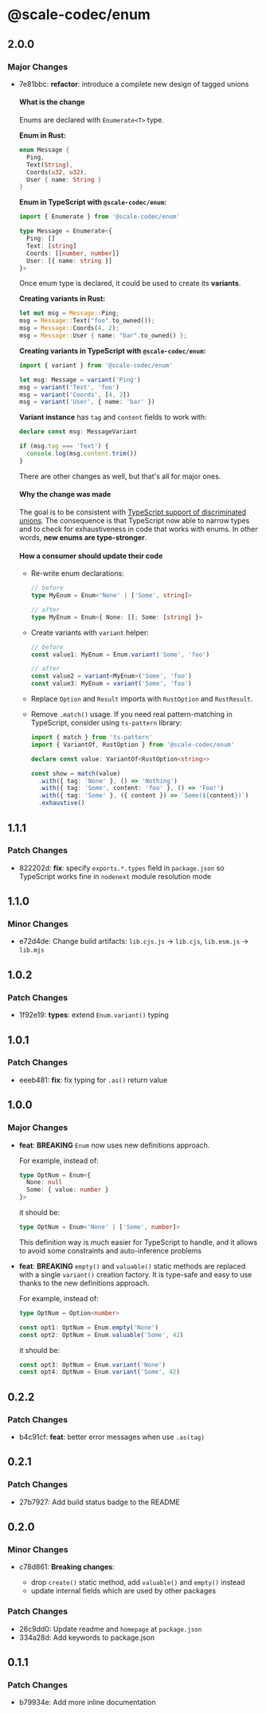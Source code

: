 # @scale-codec/enum

## 2.0.0

### Major Changes

- 7e81bbc: **refactor**: introduce a complete new design of tagged unions

  #### What is the change

  Enums are declared with `Enumerate<T>` type.

  **Enum in Rust:**

  ```rust
  enum Message {
    Ping,
    Text(String),
    Coords(u32, u32),
    User { name: String }
  }
  ```

  **Enum in TypeScript with `@scale-codec/enum`:**

  ```ts
  import { Enumerate } from '@scale-codec/enum'

  type Message = Enumerate<{
    Ping: []
    Text: [string]
    Coords: [[number, number]]
    User: [{ name: string }]
  }>
  ```
  
  Once enum type is declared, it could be used to create its **variants**.

  **Creating variants in Rust:**

  ```rust
  let mut msg = Message::Ping;
  msg = Message::Text("foo".to_owned());
  msg = Message::Coords(4, 2);
  msg = Message::User { name: "bar".to_owned() };
  ```

  **Creating variants in TypeScript with `@scale-codec/enum`:**

  ```ts
  import { variant } from '@scale-codec/enum'

  let msg: Message = variant('Ping')
  msg = variant('Text', 'foo')
  msg = variant('Coords', [4, 2])
  msg = variant('User', { name: 'bar' })
  ```

  **Variant instance** has `tag` and `content` fields to work with:

  ```ts
  declare const msg: MessageVariant

  if (msg.tag === 'Text') {
    console.log(msg.content.trim())
  }
  ```
  
  There are other changes as well, but that's all for major ones.


  #### Why the change was made

  The goal is to be consistent with [TypeScript support of discriminated unions](https://www.typescriptlang.org/docs/handbook/typescript-in-5-minutes-func.html#discriminated-unions). The consequence is that TypeScript now able to narrow types and to check for exhaustiveness in code that works with enums. In other words, **new enums are type-stronger**.

  #### How a consumer should update their code

  - Re-write enum declarations:

    ```ts
    // before
    type MyEnum = Enum<'None' | ['Some', string]>

    // after
    type MyEnum = Enum<{ None: []; Some: [string] }>
    ```

  - Create variants with `variant` helper:

    ```ts
    // before
    const value1: MyEnum = Enum.variant('Some', 'foo')

    // after
    const value2 = variant<MyEnum>('Some', 'foo')
    const value3: MyEnum = variant('Some', 'foo')
    ```

  - Replace `Option` and `Result` imports with `RustOption` and `RustResult`.

  - Remove `.match()` usage. If you need real pattern-matching in TypeScript, consider using `ts-pattern` library:

    ```ts
    import { match } from 'ts-pattern'
    import { VariantOf, RustOption } from '@scale-codec/enum'

    declare const value: VariantOf<RustOption<string>>

    const show = match(value)
      .with({ tag: 'None' }, () => 'Nothing')
      .with({ tag: 'Some', content: 'foo' }, () => 'Foo!')
      .with({ tag: 'Some' }, ({ content }) => `Some(${content})`)
      .exhaustive()
    ```

## 1.1.1

### Patch Changes

- 822202d: **fix**: specify `exports.*.types` field in `package.json` so TypeScript works fine in `nodenext` module resolution mode

## 1.1.0

### Minor Changes

- e72d4de: Change build artifacts: `lib.cjs.js` → `lib.cjs`, `lib.esm.js` → `lib.mjs`

## 1.0.2

### Patch Changes

- 1f92e19: **types**: extend `Enum.variant()` typing

## 1.0.1

### Patch Changes

- eeeb481: **fix**: fix typing for `.as()` return value

## 1.0.0

### Major Changes

- **feat**: **BREAKING** `Enum` now uses new definitions approach.

  For example, instead of:

  ```ts
  type OptNum = Enum<{
    None: null
    Some: { value: number }
  }>
  ```

  it should be:

  ```ts
  type OptNum = Enum<'None' | ['Some', number]>
  ```

  This definition way is much easier for TypeScript to handle, and it allows to avoid some constraints and auto-inference problems

- **feat**: **BREAKING** `empty()` and `valuable()` static methods are replaced with a single `variant()` creation factory. It is type-safe and easy to use thanks to the new definitions approach.

  For example, instead of:

  ```ts
  type OptNum = Option<number>

  const opt1: OptNum = Enum.empty('None')
  const opt2: OptNum = Enum.valuable('Some', 42)
  ```

  it should be:

  ```ts
  const opt3: OptNum = Enum.variant('None')
  const opt4: OptNum = Enum.variant('Some', 42)
  ```

## 0.2.2

### Patch Changes

- b4c91cf: **feat**: better error messages when use `.as(tag)`

## 0.2.1

### Patch Changes

- 27b7927: Add build status badge to the README

## 0.2.0

### Minor Changes

- c78d861: **Breaking changes**:

  - drop `create()` static method, add `valuable()` and `empty()` instead
  - update internal fields which are used by other packages

### Patch Changes

- 26c9dd0: Update readme and `homepage` at `package.json`
- 334a28d: Add keywords to package.json

## 0.1.1

### Patch Changes

- b79934e: Add more inline documentation
